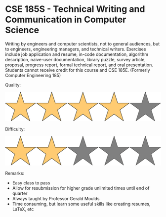 # CSE 185S - Technical Writing and Communication in Computer Science

Writing by engineers and computer scientists, not to general audiences, but to engineers, engineering managers, and technical writers. Exercises include job application and resume, in-code documentation, algorithm description, naive-user documentation, library puzzle, survey article, proposal, progress report, formal technical report, and oral presentation. Students cannot receive credit for this course and CSE 185E. (Formerly Computer Engineering 185)

Quality: 

![](../Media/4star.png)

Difficulty: 

![](../Media/2star.png)

Remarks:

- Easy class to pass
- Allow for resubmission for higher grade unlimited times until end of quarter
- Always taught by Professor Gerald Moulds
- Time consuming, but learn some useful skills like creating resumes, LaTeX, etc